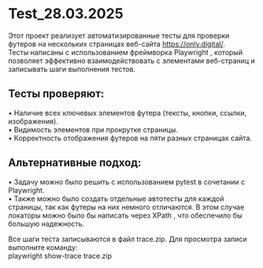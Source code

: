 # Test_28.03.2025
Этот проект реализует автоматизированные тесты для проверки футеров на нескольких страницах веб-сайта https://only.digital/. <br>
Тесты написаны с использованием фреймворка Playwright , который позволяет эффективно взаимодействовать с элементами веб-страниц и записывать шаги выполнения тестов.

## Тесты проверяют:

• Наличие всех ключевых элементов футера (тексты, кнопки, ссылки, изображения).<br>
• Видимость элементов при прокрутке страницы.<br>
• Корректность отображения футеров на пяти разных страницах сайта.

## Альтернативные подход:

• Задачу можно было решить с использованием pytest в сочетании с Playwright.<br>
• Также можно было создать отдельные автотесты для каждой страницы, так как футеры на них немного отличаются. В этом случае локаторы можно было бы написать через XPath , что обеспечило бы большую надежность.

Все шаги теста записываются в файл trace.zip. Для просмотра записи выполните команду:<br>
playwright show-trace trace.zip
